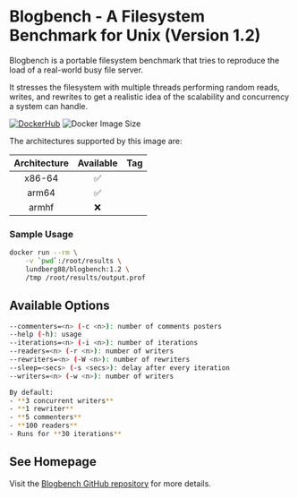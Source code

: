 # Blogbench - A Filesystem Benchmark for Unix (Version 1.2)

Blogbench is a portable filesystem benchmark that tries to reproduce the load of a real-world busy file server.

It stresses the filesystem with multiple threads performing random reads, writes, and rewrites to get a realistic idea of the scalability and concurrency a system can handle.

[![DockerHub](https://img.shields.io/badge/DockerHub-blue?logo=docker)](https://hub.docker.com/)
![Docker Image Size](https://img.shields.io/docker/image-size/lundberg88/blogbench/latest?logo=docker&label=image%20size)

The architectures supported by this image are:

| Architecture | Available | Tag |
| :----: | :----: | ---- |
| x86-64 | ✅ | <version tag> |
| arm64 | ✅ | <version tag> |
| armhf | ❌ | |


### Sample Usage

```bash
docker run --rm \
    -v `pwd`:/root/results \
    lundberg88/blogbench:1.2 \
    /tmp /root/results/output.prof
```

## Available Options
```bash
--commenters=<n> (-c <n>): number of comments posters
--help (-h): usage
--iterations=<n> (-i <n>): number of iterations
--readers=<n> (-r <n>): number of writers
--rewriters=<n> (-W <n>): number of rewriters
--sleep=<secs> (-s <secs>): delay after every iteration
--writers=<n> (-w <n>): number of writers
```

```bash
By default:
- **3 concurrent writers**  
- **1 rewriter**  
- **5 commenters**  
- **100 readers**  
- Runs for **30 iterations**
```

## See Homepage

Visit the [Blogbench GitHub repository](https://github.com/jedisct1/Blogbench) for more details.
